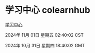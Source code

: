 # 学习中心 colearnhub
[学习中心](http://219.139.197.74:56308/colearnhub/)

2024年 11月 01日 星期五 02:40:02 CST

2024年 10月 31日 星期四 18:40:02 GMT
